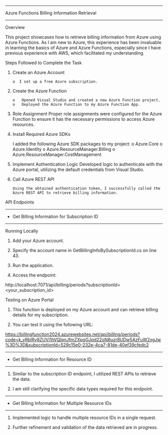 
******************************************************
  Azure Functions Billing Information Retrieval
******************************************************

Overview

This project showcases how to retrieve billing information from Azure using Azure Functions. 
As I am new to Azure, this experience has been invaluable in learning the basics of Azure and Azure Functions, 
especially since I have previous experience with AWS, which facilitated my understanding.

Steps Followed to Complete the Task

1.	Create an Azure Account  
 
        o  I set up a free Azure subscription.

2.	Create the Azure Function

        o	Opened Visual Studio and created a new Azure Function project.
        o	Deployed the Azure Function to my Azure Function App.

3.	Role Assignment Proper role assignments were configured for the Azure Function to ensure it has the necessary permissions to access Azure resources.

4.	Install Required Azure SDKs

     I added the following Azure SDK packages to my project:
       o	Azure.Core
       o	Azure.Identity
       o	Azure.ResourceManager.Billing
       o	Azure.ResourceManager.CostManagement

5.	Implement Authentication Logic
        Developed logic to authenticate with the Azure portal, utilizing the default credentials from Visual Studio.

6.	Call Azure REST API

        Using the obtained authentication token, I successfully called the Azure REST API to retrieve billing information.


   API Endpoints
 ______________________________________________

 * Get Billing Information for Subscription ID
 ______________________________________________
Running Locally

1.	Add your Azure account.

2.	Specify the account name in GetBillingInfoBySubscriptionId.cs on line 43.

3.	Run the application.

4.	Access the endpoint:

http://localhost:7071/api/billing/periods?subscriptionId=<your_subscription_id>

Testing on Azure Portal

1.	This function is deployed on my Azure account and can retrieve billing details for my subscription.

2.	You can test it using the following URL:

https://billingfunction2024.azurewebsites.net/api/billing/periods?code=k_yRblRy8ZUVi1hVQlqnJfmZXpqGJqd22oN8uzr8UDw5AzFuW2xgJw%3D%3D&subscriptionId=529c15e0-232e-4ca7-81de-40ef39cfedc2
________________________________________________________________________________

 *  Get Billing Information for Resource ID
________________________________________________________________________________

1.	Similar to the subscription ID endpoint, I utilized REST APIs to retrieve the data.

2.	I am still clarifying the specific data types required for this endpoint.
________________________________________________________________________________

 *  Get Billing Information for Multiple Resource IDs
________________________________________________________________________________

1.	Implemented logic to handle multiple resource IDs in a single request.

2.	Further refinement and validation of the data retrieved are in progress.


